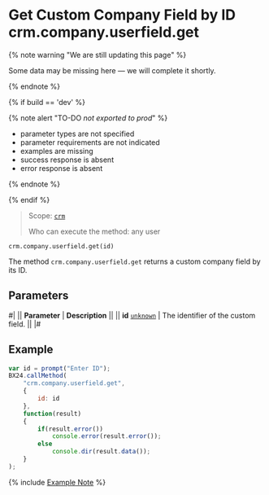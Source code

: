 # Get Custom Company Field by ID crm.company.userfield.get

{% note warning "We are still updating this page" %}

Some data may be missing here — we will complete it shortly.

{% endnote %}

{% if build == 'dev' %}

{% note alert "TO-DO _not exported to prod_" %}

- parameter types are not specified
- parameter requirements are not indicated
- examples are missing
- success response is absent
- error response is absent

{% endnote %}

{% endif %}

> Scope: [`crm`](../../../scopes/permissions.md)
>
> Who can execute the method: any user

`crm.company.userfield.get(id)`

The method `crm.company.userfield.get` returns a custom company field by its ID.

## Parameters

#|
|| **Parameter** | **Description** ||
|| **id**
[`unknown`](../../../data-types.md) | The identifier of the custom field. ||
|#

## Example

```js
var id = prompt("Enter ID");
BX24.callMethod(
    "crm.company.userfield.get",
    {
        id: id
    },
    function(result)
    {
        if(result.error())
            console.error(result.error());
        else
            console.dir(result.data());
    }
);
```

{% include [Example Note](../../../../_includes/examples.md) %}